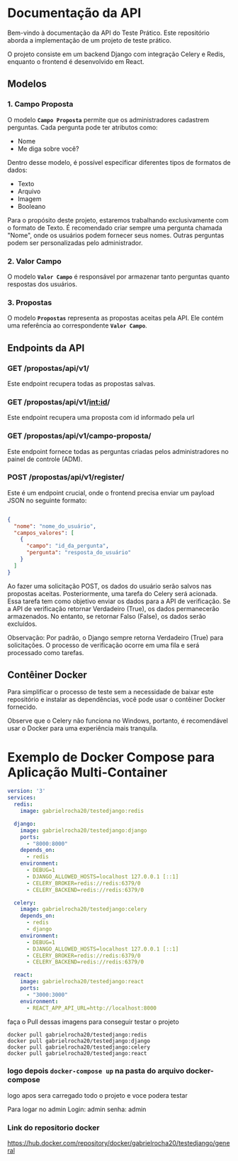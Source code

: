 # **Documentação da API**

Bem-vindo à documentação da API do Teste Prático. Este repositório aborda a implementação de um projeto de teste prático.

O projeto consiste em um backend Django com integração Celery e Redis, enquanto o frontend é desenvolvido em React.

## **Modelos**

### **1. Campo Proposta**

O modelo **`Campo Proposta`** permite que os administradores cadastrem perguntas. Cada pergunta pode ter atributos como:

- Nome
- Me diga sobre você?

Dentro desse modelo, é possível especificar diferentes tipos de formatos de dados:

- Texto
- Arquivo
- Imagem
- Booleano

Para o propósito deste projeto, estaremos trabalhando exclusivamente com o formato de Texto. É recomendado criar sempre uma pergunta chamada "Nome", onde os usuários podem fornecer seus nomes. Outras perguntas podem ser personalizadas pelo administrador.

### **2. Valor Campo**

O modelo **`Valor Campo`** é responsável por armazenar tanto perguntas quanto respostas dos usuários.

### **3. Propostas**

O modelo **`Propostas`** representa as propostas aceitas pela API. Ele contém uma referência ao correspondente **`Valor Campo`**.

## **Endpoints da API**

### **GET /propostas/api/v1/**

Este endpoint recupera todas as propostas salvas.
### **GET /propostas/api/v1/<int:id>/**

Este endpoint recupera uma proposta com id informado pela url

### **GET /propostas/api/v1/campo-proposta/**

Este endpoint fornece todas as perguntas criadas pelos administradores no painel de controle (ADM).

### **POST /propostas/api/v1/register/**

Este é um endpoint crucial, onde o frontend precisa enviar um payload JSON no seguinte formato:

```json

{
  "nome": "nome_do_usuário",
  "campos_valores": [
    {
      "campo": "id_da_pergunta",
      "pergunta": "resposta_do_usuário"
    }
  ]
}

```

Ao fazer uma solicitação POST, os dados do usuário serão salvos nas propostas aceitas. Posteriormente, uma tarefa do Celery será acionada. Essa tarefa tem como objetivo enviar os dados para a API de verificação. Se a API de verificação retornar Verdadeiro (True), os dados permanecerão armazenados. No entanto, se retornar Falso (False), os dados serão excluídos.

Observação: Por padrão, o Django sempre retorna Verdadeiro (True) para solicitações. O processo de verificação ocorre em uma fila e será processado como tarefas.

## **Contêiner Docker**

Para simplificar o processo de teste sem a necessidade de baixar este repositório e instalar as dependências, você pode usar o contêiner Docker fornecido.

Observe que o Celery não funciona no Windows, portanto, é recomendável usar o Docker para uma experiência mais tranquila.

# Exemplo de Docker Compose para Aplicação Multi-Container

```yaml
version: '3'
services:
  redis:
    image: gabrielrocha20/testedjango:redis

  django:
    image: gabrielrocha20/testedjango:django
    ports:
      - "8000:8000"
    depends_on:
      - redis
    environment:
      - DEBUG=1
      - DJANGO_ALLOWED_HOSTS=localhost 127.0.0.1 [::1]
      - CELERY_BROKER=redis://redis:6379/0
      - CELERY_BACKEND=redis://redis:6379/0

  celery:
    image: gabrielrocha20/testedjango:celery
    depends_on:
      - redis
      - django
    environment:
      - DEBUG=1
      - DJANGO_ALLOWED_HOSTS=localhost 127.0.0.1 [::1]
      - CELERY_BROKER=redis://redis:6379/0
      - CELERY_BACKEND=redis://redis:6379/0

  react:
    image: gabrielrocha20/testedjango:react
    ports:
      - "3000:3000"
    environment:
      - REACT_APP_API_URL=http://localhost:8000
```

faça o Pull dessas imagens para conseguir testar o projeto
```
docker pull gabrielrocha20/testedjango:redis
docker pull gabrielrocha20/testedjango:django
docker pull gabrielrocha20/testedjango:celery
docker pull gabrielrocha20/testedjango:react
```

### logo depois **`docker-compose up`** na pasta do arquivo docker-compose

logo apos sera carregado todo o projeto e voce podera testar

Para logar no admin
Login: admin
senha: admin

### Link do repositorio docker
<a>https://hub.docker.com/repository/docker/gabrielrocha20/testedjango/general</a>
